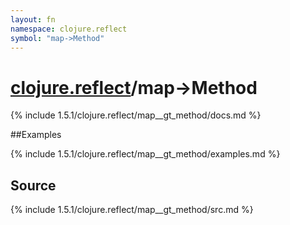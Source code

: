 ```yaml
---
layout: fn
namespace: clojure.reflect
symbol: "map->Method"
---
```


# [clojure.reflect](../)/map->Method

{% include 1.5.1/clojure.reflect/map__gt_method/docs.md %}

##Examples

{% include 1.5.1/clojure.reflect/map__gt_method/examples.md %}
## Source
{% include 1.5.1/clojure.reflect/map__gt_method/src.md %}

